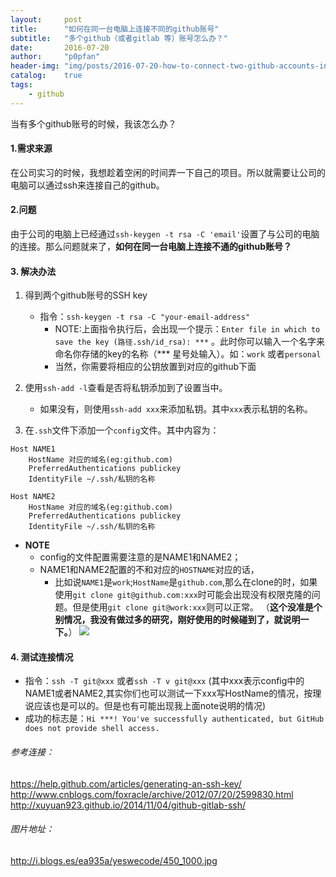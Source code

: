 ```yaml
---
layout:     post
title:      "如何在同一台电脑上连接不同的github账号"
subtitle:   "多个github（或者gitlab 等）账号怎么办？"
date:       2016-07-20
author:     "p0pfan"
header-img: "img/posts/2016-07-20-how-to-connect-two-github-accounts-in-one-computer.jpg"
catalog:    true
tags:
    - github
---
```


当有多个github账号的时候，我该怎么办？

#### 1.需求来源
在公司实习的时候，我想趁着空闲的时间弄一下自己的项目。所以就需要让公司的电脑可以通过ssh来连接自己的github。

#### 2.问题
由于公司的电脑上已经通过`ssh-keygen -t rsa -C 'email'`设置了与公司的电脑的连接。那么问题就来了，**如何在同一台电脑上连接不通的github账号？**

#### 3. 解决办法
1. 得到两个github账号的SSH key
    - 指令：`ssh-keygen -t rsa -C "your-email-address"`
        - NOTE:上面指令执行后，会出现一个提示：`Enter file in which to save the key (路径.ssh/id_rsa): ***` 。此时你可以输入一个名字来命名你存储的key的名称（*** 星号处输入）。如：`work` 或者`personal`
        - 当然，你需要将相应的公钥放置到对应的github下面
2. 使用`ssh-add -l`查看是否将私钥添加到了设置当中。
    - 如果没有，则使用`ssh-add xxx`来添加私钥。其中`xxx`表示私钥的名称。

3. 在`.ssh`文件下添加一个`config`文件。其中内容为：

```shell
Host NAME1
    HostName 对应的域名(eg:github.com)
    PreferredAuthentications publickey
    IdentityFile ~/.ssh/私钥的名称

Host NAME2
    HostName 对应的域名(eg:github.com)
    PreferredAuthentications publickey
    IdentityFile ~/.ssh/私钥的名称
```

- **NOTE**
    - config的文件配置需要注意的是NAME1和NAME2；
    - NAME1和NAME2配置的不和对应的`HOSTNAME`对应的话，
        - 比如说`NAME1`是`work`;`HostName`是`github.com`,那么在clone的时，如果使用`git clone git@github.com:xxx`时可能会出现没有权限克隆的问题。但是使用`git clone git@work:xxx`则可以正常。
        （**这个没准是个别情况，我没有做过多的研究，刚好使用的时候碰到了，就说明一下。**）
![](https://ooo.0o0.ooo/2016/07/20/578f777c5211a.jpg)


#### 4. 测试连接情况
- 指令：`ssh -T git@xxx` 或者`ssh -T v git@xxx` (其中xxx表示config中的NAME1或者NAME2,其实你们也可以测试一下xxx写HostName的情况，按理说应该也是可以的。但是也有可能出现我上面note说明的情况)
- 成功的标志是：`Hi ***! You've successfully authenticated, but GitHub does not provide shell access.
`

###### 参考连接：
https://help.github.com/articles/generating-an-ssh-key/
http://www.cnblogs.com/foxracle/archive/2012/07/20/2599830.html
http://xuyuan923.github.io/2014/11/04/github-gitlab-ssh/


###### 图片地址：
http://i.blogs.es/ea935a/yeswecode/450_1000.jpg
